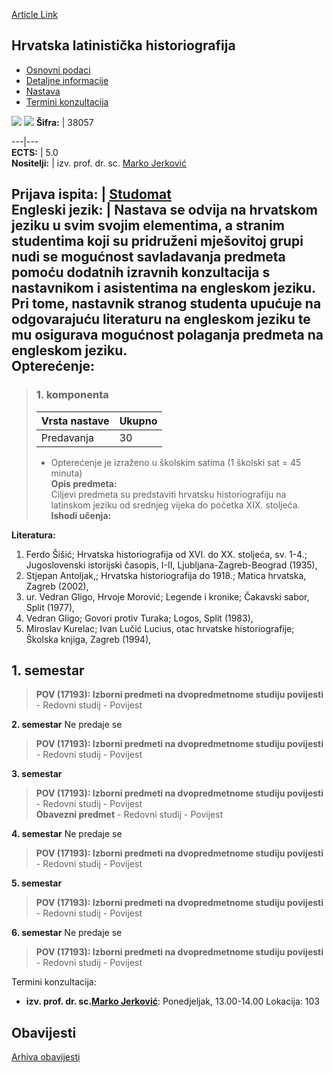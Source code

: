[Article Link](https://www.fhs.hr/predmet/hlh)

## Hrvatska latinistička historiografija
  * [Osnovni podaci](https://www.fhs.hr/predmet/hlh#v1id-904815_543026_1_0 "Osnovni podaci")
  * [Detaljne informacije](https://www.fhs.hr/predmet/hlh#v1id-904815_543026_1_1 "Detaljne informacije")
  * [Nastava](https://www.fhs.hr/predmet/hlh#v1id-904815_543026_1_2 "Nastava")
  * [Termini konzultacija](https://www.fhs.hr/predmet/hlh#v1id-904815_543026_1_3 "Termini konzultacija")


[![](https://www.fhs.hr/img/flags/gif/hr.gif)](https://www.fhs.hr/predmet/hlh) [![](https://www.fhs.hr/img/flags/gif/gb.gif)](https://www.fhs.hr/en/course/clh)
**Šifra:** |  38057  
  
---|---  
**ECTS:** |  5.0   
**Nositelji:** |  izv. prof. dr. sc. [Marko Jerković](https://www.fhs.hr/djelatnik/marko.jerkovic)   
  
**Prijava ispita:** |  [Studomat](http://www.isvu.hr/studomat)  
**Engleski jezik:** |  Nastava se odvija na hrvatskom jeziku u svim svojim elementima, a stranim studentima koji su pridruženi mješovitoj grupi nudi se mogućnost savladavanja predmeta pomoću dodatnih izravnih konzultacija s nastavnikom i asistentima na engleskom jeziku. Pri tome, nastavnik stranog studenta upućuje na odgovarajuću literaturu na engleskom jeziku te mu osigurava mogućnost polaganja predmeta na engleskom jeziku.   
**Opterećenje:**  
---  
> ### 1. komponenta
> | Vrsta nastave | Ukupno  
> ---|---  
> Predavanja | 30  
> * Opterećenje je izraženo u školskim satima (1 školski sat = 45 minuta)   
**Opis predmeta:**  
> Ciljevi predmeta su predstaviti hrvatsku historiografiju na latinskom jeziku od srednjeg vijeka do početka XIX. stoljeća.  
**Ishodi učenja:**  

  
**Literatura:**  
  1. Ferdo Šišić; Hrvatska historiografija od XVI. do XX. stoljeća, sv. 1-4.; Jugoslovenski istorijski časopis, I-II, Ljubljana-Zagreb-Beograd (1935), 
  2. Stjepan Antoljak,; Hrvatska historiografija do 1918.; Matica hrvatska, Zagreb (2002), 
  3. ur. Vedran Gligo, Hrvoje Morović; Legende i kronike; Čakavski sabor, Split (1977), 
  4. Vedran Gligo; Govori protiv Turaka; Logos, Split (1983), 
  5. Miroslav Kurelac; Ivan Lučić Lucius, otac hrvatske historiografije; Školska knjiga, Zagreb (1994), 

  
**1. semestar**  
---  
> **POV (17193): Izborni predmeti na dvopredmetnome studiju povijesti** - Redovni studij - Povijest  
>   
  
**2. semestar** Ne predaje se  
> **POV (17193): Izborni predmeti na dvopredmetnome studiju povijesti** - Redovni studij - Povijest  
>   
  
**3. semestar**  
> **POV (17193): Izborni predmeti na dvopredmetnome studiju povijesti** - Redovni studij - Povijest  
>  **Obavezni predmet** - Redovni studij - Povijest  
>   
  
**4. semestar** Ne predaje se  
> **POV (17193): Izborni predmeti na dvopredmetnome studiju povijesti** - Redovni studij - Povijest  
>   
  
**5. semestar**  
> **POV (17193): Izborni predmeti na dvopredmetnome studiju povijesti** - Redovni studij - Povijest  
>   
  
**6. semestar** Ne predaje se  
> **POV (17193): Izborni predmeti na dvopredmetnome studiju povijesti** - Redovni studij - Povijest  
>   
Termini konzultacija: 
  * **izv. prof. dr. sc.[Marko Jerković](https://www.fhs.hr/djelatnik/marko.jerkovic)**: 
Ponedjeljak, 13.00-14.00
Lokacija: 103 


## Obavijesti
[Arhiva obavijesti](https://www.fhs.hr/predmet/hlh?@=20p6t#news_81494 "Arhiva obavijesti")
